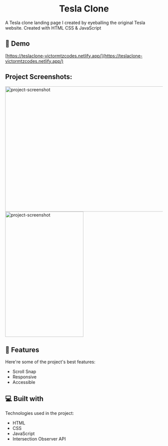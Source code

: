 <h1 align="center" id="title">Tesla Clone</h1>

<p id="description">A Tesla clone landing page I created by eyeballing the original Tesla website. Created with HTML CSS &amp; JavaScript</p>

<h2>🚀 Demo</h2>

[https://teslaclone-victormtzcodes.netlify.app/](https://teslaclone-victormtzcodes.netlify.app/)

<h2>Project Screenshots:</h2>

<img src="https://res.cloudinary.com/victormtzcodes/image/upload/v1660768037/README/teslaclone-victormtzcodes.netlify.app__1_zcxphz.png" alt="project-screenshot" width="600" height="400/">

<img src="https://res.cloudinary.com/victormtzcodes/image/upload/v1660768044/README/teslaclone-victormtzcodes.netlify.app__iPhone_6_7_8_Plus_dvyxst.png" alt="project-screenshot" width="250" height="400/">

  
  
<h2>🧐 Features</h2>

Here're some of the project's best features:

*   Scroll Snap
*   Responsive
*   Accessible

  
  
<h2>💻 Built with</h2>

Technologies used in the project:

*   HTML
*   CSS
*   JavaScript
*   Intersection Observer API
